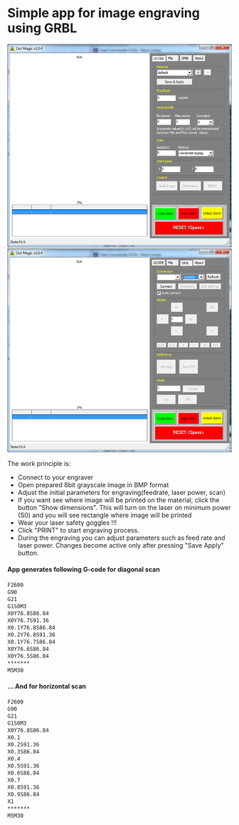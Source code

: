 # Simple app for image engraving using GRBL

![Screenshot](scr/scr1.png)
![Screenshot](scr/scr2.png)
 
 The work principle is:

* Connect to your engraver
* Open prepared 8bit grayscale image in BMP format
* Adjust the initial parameters for engraving(feedrate, laser power, scan)
* If you want see where image will be printed on the material, click the button "Show dimensions". This will turn on the laser on minimum power (S0) and you will see rectangle where image will be printed
* Wear your laser safety goggles !!!
* Click "PRINT" to start engraving process.
* During the engraving you can adjust parameters such as feed rate and laser power. Changes become active only after pressing  "Save Apply" button. 


#### App generates following G-code for diagonal scan
```
F2600
G90
G21
G1S0M3
X0Y76.8S86.84
X0Y76.7S91.36
X0.1Y76.8S86.84
X0.2Y76.8S91.36
X0.1Y76.7S86.84
X0Y76.6S86.84
X0Y76.5S86.84
*******
M5M30
```
#### ... And for horizontal scan
```
F2600
G90
G21
G1S0M3
X0Y76.8S86.84
X0.1
X0.2S91.36
X0.3S86.84
X0.4
X0.5S91.36
X0.6S86.84
X0.7
X0.8S91.36
X0.9S86.84
X1
*******
M5M30
```
